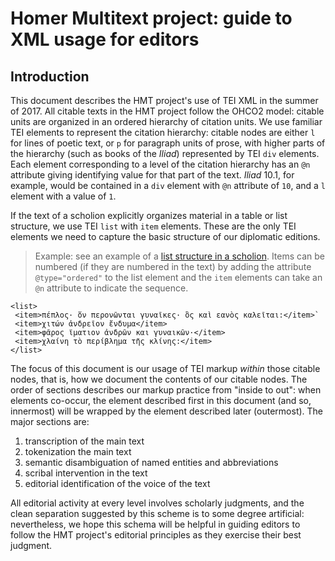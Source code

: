 # Homer Multitext project: guide to XML usage for editors

## Introduction

This document describes the HMT project's use of TEI XML in the summer of 2017.  All citable texts in the HMT project follow the OHCO2 model:  citable units are organized in an ordered hierarchy of citation units.  We use familiar TEI elements to represent the citation hierarchy: citable nodes are either `l` for lines of poetic text, or `p` for paragraph units of prose, with higher parts of the hierarchy (such as books of the *Iliad*) represented by TEI `div` elements.  Each element corresponding to a level of the citation hierarchy has an `@n` attribute giving identifying value for that part of the text.  *Iliad* 10.1, for example, would be contained in a `div` element with `@n` attribute of `10`, and a `l` element with a value of `1`.

If the text of a scholion explicitly organizes material in a table or list structure, we use TEI `list` with `item` elements.  These are the only TEI elements we need to capture the basic structure of our diplomatic editions.


>Example:  see an example of a [list structure in a scholion](http://www.homermultitext.org/hmt-digital/images?request=GetIIPMooViewer&urn=urn:cite:hmt:vaimg.VA315VN-0817@0.157,0.1772,0.281,0.0713). Items can be numbered (if they are numbered in the text) by adding the attribute `@type="ordered"` to the list element and the `item` elements can take an `@n` attribute to indicate the sequence.

    <list>
     <item>πέπλος· ὅν περονῶνται γυναῖκες· ὃς καὶ εανὸς καλεῖται:</item>`
     <item>χιτών ἀνδρεῖον ἔνδυμα</item>
     <item>φᾶρος ϊματιον ἀνδρῶν και γυναικῶν·</item>
     <item>χλαίνη τὸ περίβλημα τῆς κλίνης:</item>
    </list>


The focus of this document is our usage of TEI markup *within* those citable nodes, that is, how we document the contents of our citable nodes.  The order of sections describes our markup practice from "inside to out":  when elements co-occur, the element described first in this document (and so, innermost) will be wrapped by the element described later (outermost).  The major sections are:


1.   transcription of the main text
2.   tokenization the main text
3.   semantic disambiguation of named entities and abbreviations
4.   scribal intervention in the text
5.   editorial identification of the voice of the text

All editorial activity at every level involves scholarly judgments, and the clean separation suggested by this scheme is to some degree artificial:  nevertheless, we hope this schema will be helpful in guiding editors to follow the HMT project's editorial principles as they exercise their best judgment.
